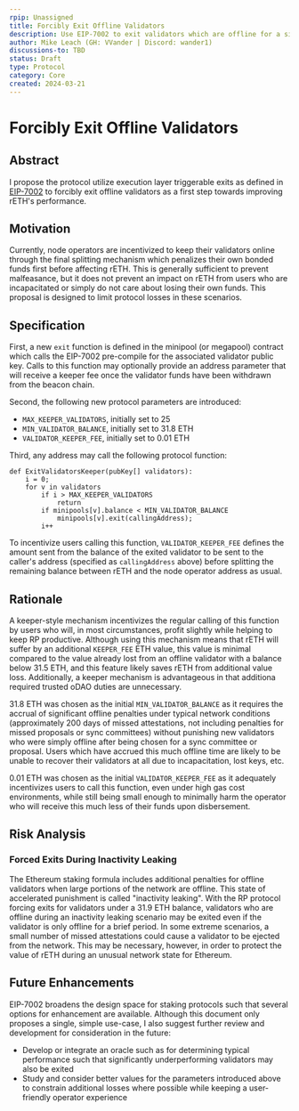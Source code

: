 ```yaml
---
rpip: Unassigned
title: Forcibly Exit Offline Validators
description: Use EIP-7002 to exit validators which are offline for a significant period
author: Mike Leach (GH: VVander | Discord: wander1)
discussions-to: TBD
status: Draft
type: Protocol
category: Core
created: 2024-03-21
---
```


# Forcibly Exit Offline Validators

## Abstract

I propose the protocol utilize execution layer triggerable exits as defined in [EIP-7002](https://eips.ethereum.org/EIPS/eip-7002) to forcibly exit offline validators as a first step towards improving rETH's performance.

## Motivation

Currently, node operators are incentivized to keep their validators online through the final splitting mechanism which penalizes their own bonded funds first before affecting rETH. This is generally sufficient to prevent malfeasance, but it does not prevent an impact on rETH from users who are incapacitated or simply do not care about losing their own funds. This proposal is designed to limit protocol losses in these scenarios.

## Specification

First, a new `exit` function is defined in the minipool (or megapool) contract which calls the EIP-7002 pre-compile for the associated validator public key. Calls to this function may optionally provide an address parameter that will receive a keeper fee once the validator funds have been withdrawn from the beacon chain.

Second, the following new protocol parameters are introduced:

- `MAX_KEEPER_VALIDATORS`, initially set to 25
- `MIN_VALIDATOR_BALANCE`, initially set to 31.8 ETH
- `VALIDATOR_KEEPER_FEE`, initially set to 0.01 ETH

Third, any address may call the following protocol function:

```
def ExitValidatorsKeeper(pubKey[] validators):
    i = 0;
    for v in validators
        if i > MAX_KEEPER_VALIDATORS
            return
        if minipools[v].balance < MIN_VALIDATOR_BALANCE
            minipools[v].exit(callingAddress);
        i++
```

To incentivize users calling this function, `VALIDATOR_KEEPER_FEE` defines the amount sent from the balance of the exited validator to be sent to the caller's address (specified as `callingAddress` above) before splitting the remaining balance between rETH and the node operator address as usual.

## Rationale

A keeper-style mechanism incentivizes the regular calling of this function by users who will, in most circumstances, profit slightly while helping to keep RP productive. Although using this mechanism means that rETH will suffer by an additional `KEEPER_FEE` ETH value, this value is minimal compared to the value already lost from an offline validator with a balance below 31.5 ETH, and this feature likely saves rETH from additional value loss. Additionally, a keeper mechanism is advantageous in that additiona required trusted oDAO duties are unnecessary.

31.8 ETH was chosen as the initial `MIN_VALIDATOR_BALANCE` as it requires the accrual of significant offline penalties under typical network conditions (approximately 200 days of missed attestations, not including penalties for missed proposals or sync committees) without punishing new validators who were simply offline after being chosen for a sync committee or proposal. Users which have accrued this much offline time are likely to be unable to recover their validators at all due to incapacitation, lost keys, etc.

0.01 ETH was chosen as the initial `VALIDATOR_KEEPER_FEE` as it adequately incentivizes users to call this function, even under high gas cost environments, while still being small enough to minimally harm the operator who will receive this much less of their funds upon disbersement.

## Risk Analysis

### Forced Exits During Inactivity Leaking

The Ethereum staking formula includes additional penalties for offline validators when large portions of the network are offline. This state of accelerated punishment is called "inactivity leaking". With the RP protocol forcing exits for validators under a 31.9 ETH balance, validators who are offline during an inactivity leaking scenario may be exited even if the validator is only offline for a brief period. In some extreme scenarios, a small number of missed attestations could cause a validator to be ejected from the network. This may be necessary, however, in order to protect the value of rETH during an unusual network state for Ethereum.

## Future Enhancements

EIP-7002 broadens the design space for staking protocols such that several options for enhancement are available. Although this document only proposes a single, simple use-case, I also suggest further review and development for consideration in the future:

- Develop or integrate an oracle such as for determining typical performance such that significantly underperforming validators may also be exited
- Study and consider better values for the parameters introduced above to constrain additional losses where possible while keeping a user-friendly operator experience
